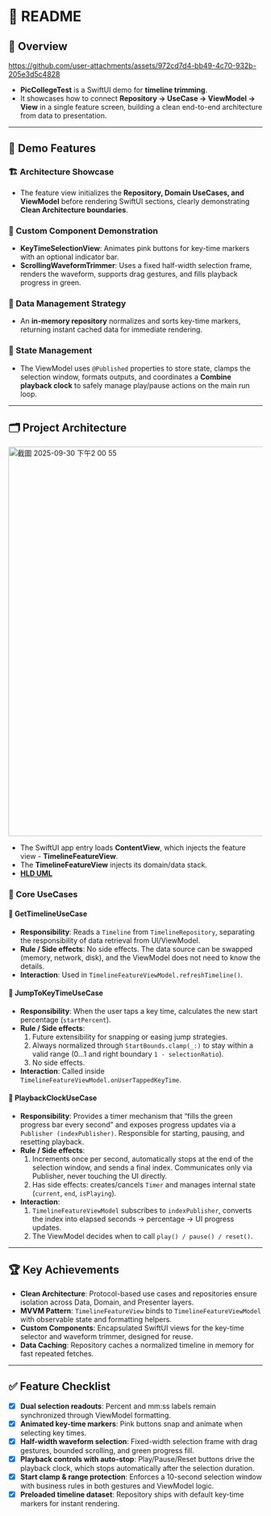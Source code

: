 # 📘 README

## 🌟 Overview
https://github.com/user-attachments/assets/972cd7d4-bb49-4c70-932b-205e3d5c4828
- **PicCollegeTest** is a SwiftUI demo for **timeline trimming**.  
- It showcases how to connect **Repository → UseCase → ViewModel → View** in a single feature screen, building a clean end-to-end architecture from data to presentation.

---

## 🚀 Demo Features

### 🏗️ Architecture Showcase
- The feature view initializes the **Repository, Domain UseCases, and ViewModel** before rendering SwiftUI sections, clearly demonstrating **Clean Architecture boundaries**.

### 🎨 Custom Component Demonstration
- **KeyTimeSelectionView**: Animates pink buttons for key-time markers with an optional indicator bar.  
- **ScrollingWaveformTrimmer**: Uses a fixed half-width selection frame, renders the waveform, supports drag gestures, and fills playback progress in green.

### 💾 Data Management Strategy
- An **in-memory repository** normalizes and sorts key-time markers, returning instant cached data for immediate rendering.

### 🔄 State Management
- The ViewModel uses `@Published` properties to store state, clamps the selection window, formats outputs, and coordinates a **Combine playback clock** to safely manage play/pause actions on the main run loop.

---

## 🗂️ Project Architecture

<img width="827" height="772" alt="截圖 2025-09-30 下午2 00 55" src="https://github.com/user-attachments/assets/47fcec1e-b36c-4de4-ae9a-cd69d629c74d" />

- The SwiftUI app entry loads **ContentView**, which injects the feature view - **TimelineFeatureView**.
- The **TimelineFeatureView** injects its domain/data stack.
- [**HLD UML**](https://drive.google.com/file/d/17wrR5KOqR2oMUJerBoClmJChUvTKxn6u/view?usp=sharing)

### 🔑 Core UseCases

#### 📌 GetTimelineUseCase
- **Responsibility**: Reads a `Timeline` from `TimelineRepository`, separating the responsibility of data retrieval from UI/ViewModel.  
- **Rule / Side effects**: No side effects. The data source can be swapped (memory, network, disk), and the ViewModel does not need to know the details.  
- **Interaction**: Used in `TimelineFeatureViewModel.refreshTimeline()`.  

#### 📌 JumpToKeyTimeUseCase
- **Responsibility**: When the user taps a key time, calculates the new start percentage (`startPercent`).  
- **Rule / Side effects**:  
  1. Future extensibility for snapping or easing jump strategies.  
  2. Always normalized through `StartBounds.clamp(_:)` to stay within a valid range (0…1 and right boundary `1 - selectionRatio`).  
  3. No side effects.  
- **Interaction**: Called inside `TimelineFeatureViewModel.onUserTappedKeyTime`.  

#### 📌 PlaybackClockUseCase
- **Responsibility**: Provides a timer mechanism that “fills the green progress bar every second” and exposes progress updates via a `Publisher (indexPublisher)`. Responsible for starting, pausing, and resetting playback.  
- **Rule / Side effects**:  
  1. Increments once per second, automatically stops at the end of the selection window, and sends a final index. Communicates only via Publisher, never touching the UI directly.  
  2. Has side effects: creates/cancels `Timer` and manages internal state (`current`, `end`, `isPlaying`).  
- **Interaction**:  
  1. `TimelineFeatureViewModel` subscribes to `indexPublisher`, converts the index into elapsed seconds → percentage → UI progress updates.  
  2. The ViewModel decides when to call `play() / pause() / reset()`.  

---

## 🏆 Key Achievements
- **Clean Architecture**: Protocol-based use cases and repositories ensure isolation across Data, Domain, and Presenter layers.  
- **MVVM Pattern**: `TimelineFeatureView` binds to `TimelineFeatureViewModel` with observable state and formatting helpers.  
- **Custom Components**: Encapsulated SwiftUI views for the key-time selector and waveform trimmer, designed for reuse.  
- **Data Caching**: Repository caches a normalized timeline in memory for fast repeated fetches.

---

## ✅ Feature Checklist
- [x] **Dual selection readouts**: Percent and mm:ss labels remain synchronized through ViewModel formatting.  
- [x] **Animated key-time markers**: Pink buttons snap and animate when selecting key times.  
- [x] **Half-width waveform selection**: Fixed-width selection frame with drag gestures, bounded scrolling, and green progress fill.  
- [x] **Playback controls with auto-stop**: Play/Pause/Reset buttons drive the playback clock, which stops automatically after the selection duration.  
- [x] **Start clamp & range protection**: Enforces a 10-second selection window with business rules in both gestures and ViewModel logic.  
- [x] **Preloaded timeline dataset**: Repository ships with default key-time markers for instant rendering.  
